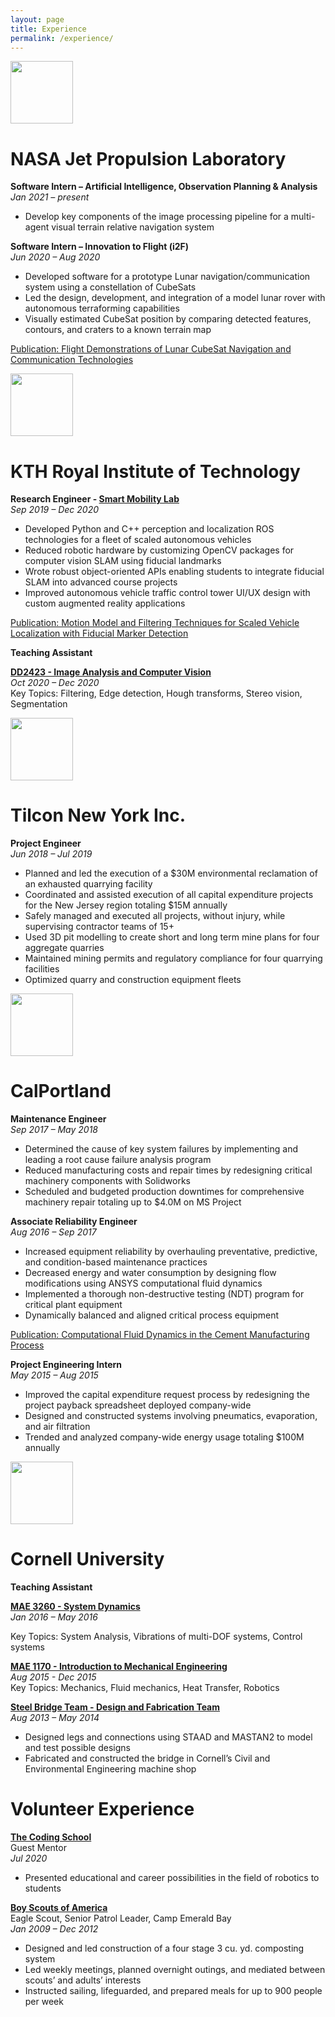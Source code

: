 ```yaml
---
layout: page
title: Experience
permalink: /experience/
---
```


<p align="left">
  <a href="https://www.jpl.nasa.gov/">
    <img src="../img/logos/jpl_logo.gif" height="100">
  </a>
</p>

# NASA Jet Propulsion Laboratory

**Software Intern – Artificial Intelligence, Observation Planning & Analysis** <br>
*Jan 2021 – present* <br>

 * Develop key components of the image processing pipeline for a multi-agent visual terrain relative navigation system
 <!-- * Develop multi-agent visual SLAM solutions by reconstructing terrain structure from image shapes and features -->
 <!-- * Prototype autonomous systems capable of communicating images, features, and estimates amongst each other -->

**Software Intern – Innovation to Flight (i2F)** <br>
*Jun 2020 – Aug 2020* <br>

 * Developed software for a prototype Lunar navigation/communication system using a constellation of CubeSats
 * Led the design, development, and integration of a model lunar rover with autonomous terraforming capabilities
 * Visually estimated CubeSat position by comparing detected features, contours, and craters to a known terrain map

[Publication: Flight Demonstrations of Lunar CubeSat Navigation and Communication Technologies](/publications/)

<p align="left">
  <a href="https://www.kth.se/en">
    <img src="../img/logos/kth_logo.png" height="100">
  </a>
</p>

# KTH Royal Institute of Technology

**Research Engineer - [Smart Mobility Lab](https://www.kth.se/sv/is/dcs/research/control-of-transport/smart-mobility-lab)** <br>
*Sep 2019 – Dec 2020* <br>

 * Developed Python and C++ perception and localization ROS technologies for a fleet of scaled autonomous vehicles
 * Reduced robotic hardware by customizing OpenCV packages for computer vision SLAM using fiducial landmarks
 * Wrote robust object-oriented APIs enabling students to integrate fiducial SLAM into advanced course projects
 * Improved autonomous vehicle traffic control tower UI/UX design with custom augmented reality applications

[Publication: Motion Model and Filtering Techniques for Scaled Vehicle Localization with Fiducial Marker Detection](/publications/)

**Teaching Assistant** <br>

**[DD2423 - Image Analysis and Computer Vision](https://www.kth.se/student/kurser/kurs/DD2423?l=en)** <br>
*Oct 2020 – Dec 2020* <br>
Key Topics: Filtering, Edge detection, Hough transforms, Stereo vision, Segmentation <br>


<p align="left">
  <a href="https://www.tilconny.com/">
    <img src="../img/logos/tny_logo.jpg" height="100">
  </a>
</p>

# Tilcon New York Inc.

**Project Engineer** <br>
*Jun 2018 – Jul 2019* <br>

 * Planned and led the execution of a $30M environmental reclamation of an exhausted quarrying facility
 * Coordinated and assisted execution of all capital expenditure projects for the New Jersey region totaling $15M annually
 * Safely managed and executed all projects, without injury, while supervising contractor teams of 15+
 * Used 3D pit modelling to create short and long term mine plans for four aggregate quarries
 * Maintained mining permits and regulatory compliance for four quarrying facilities
 * Optimized quarry and construction equipment fleets


<p align="left">
  <a href="https://www.calportland.com/">
    <img src="../img/logos/cpc_logo.jpg" height="100">
  </a>
</p>

# CalPortland

**Maintenance Engineer** <br>
*Sep 2017 – May 2018* <br>

 * Determined the cause of key system failures by implementing and leading a root cause failure analysis program
 * Reduced manufacturing costs and repair times by redesigning critical machinery components with Solidworks
 * Scheduled and budgeted production downtimes for comprehensive machinery repair totaling up to $4.0M on MS Project

**Associate Reliability Engineer** <br>
*Aug 2016 – Sep 2017* <br>

 * Increased equipment reliability by overhauling preventative, predictive, and condition-based maintenance practices
 * Decreased energy and water consumption by designing flow modifications using ANSYS computational fluid dynamics
 * Implemented a thorough non-destructive testing (NDT) program for critical plant equipment
 * Dynamically balanced and aligned critical process equipment

[Publication: Computational Fluid Dynamics in the Cement Manufacturing Process](/publications/)

**Project Engineering Intern** <br>
*May 2015 – Aug 2015* <br>

 * Improved the capital expenditure request process by redesigning the project payback spreadsheet deployed company-wide
 * Designed and constructed systems involving pneumatics, evaporation, and air filtration
 * Trended and analyzed company-wide energy usage totaling $100M annually



<p align="left">
  <a href="https://www.cornell.edu/">
    <img src="../img/logos/cornell_logo.gif" height="100">
  </a>
</p>

# Cornell University

**Teaching Assistant**

**[MAE 3260 - System Dynamics](https://classes.cornell.edu/browse/roster/SP20/class/MAE/3260)** <br>
*Jan 2016 – May 2016* <br>
<!-- [Course Link - MAE 3260](https://classes.cornell.edu/browse/roster/SP20/class/MAE/3260) <br> -->
Key Topics: System Analysis, Vibrations of multi-DOF systems, Control systems <br>

**[MAE 1170 - Introduction to Mechanical Engineering](https://classes.cornell.edu/browse/roster/FA20/class/MAE/1170)** <br>
*Aug 2015 - Dec 2015* <br>
Key Topics: Mechanics, Fluid mechanics, Heat Transfer, Robotics <br>

**[Steel Bridge Team - Design and Fabrication Team](https://steelbridge.engineering.cornell.edu/)** <br>
*Aug 2013 – May 2014* <br>

 * Designed legs and connections using STAAD and MASTAN2 to model and test possible designs
 * Fabricated and constructed the bridge in Cornell’s Civil and Environmental Engineering machine shop



# Volunteer Experience


**[The Coding School](https://codeconnects.org/)** <br>
Guest Mentor <br>
*Jul 2020* <br>

 * Presented educational and career possibilities in the field of robotics to students


**[Boy Scouts of America](https://www.scouting.org/)** <br>
Eagle Scout, Senior Patrol Leader, Camp Emerald Bay <br>
*Jan 2009 – Dec 2012* <br>

 * Designed and led construction of a four stage 3 cu. yd. composting system
 * Led weekly meetings, planned overnight outings, and mediated between scouts’ and adults’ interests
 * Instructed sailing, lifeguarded, and prepared meals for up to 900 people per week
